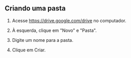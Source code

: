 #

## Criando uma pasta

1. Acesse https://drive.google.com/drive no computador.

2. À esquerda, clique em "Novo" e "Pasta".
3. Digite um nome para a pasta.
4. Clique em Criar.
